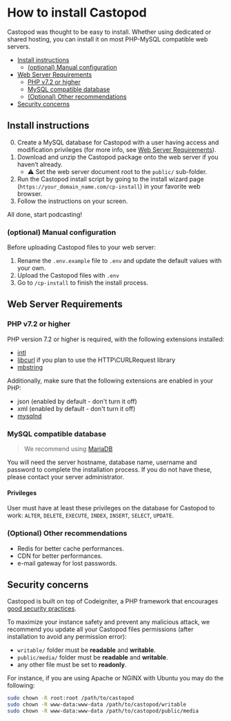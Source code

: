 # How to install Castopod

Castopod was thought to be easy to install. Whether using dedicated or shared
hosting, you can install it on most PHP-MySQL compatible web servers.

- [Install instructions](#install-instructions)
  - [(optional) Manual configuration](#optional-manual-configuration)
- [Web Server Requirements](#web-server-requirements)
  - [PHP v7.2 or higher](#php-v72-or-higher)
  - [MySQL compatible database](#mysql-compatible-database)
  - [(Optional) Other recommendations](#optional-other-recommendations)
- [Security concerns](#security-concerns)

## Install instructions

0. Create a MySQL database for Castopod with a user having access and
   modification privileges (for more info, see
   [Web Server Requirements](#web-server-requirements)).
1. Download and unzip the Castopod package onto the web server if you haven’t
   already.
   - ⚠️ Set the web server document root to the `public/` sub-folder.
2. Run the Castopod install script by going to the install wizard page
   (`https://your_domain_name.com/cp-install`) in your favorite web browser.
3. Follow the instructions on your screen.

All done, start podcasting!

### (optional) Manual configuration

Before uploading Castopod files to your web server:

1. Rename the `.env.example` file to `.env` and update the default values with
   your own.
2. Upload the Castopod files with `.env`
3. Go to `/cp-install` to finish the install process.

## Web Server Requirements

### PHP v7.2 or higher

PHP version 7.2 or higher is required, with the following extensions installed:

- [intl](http://php.net/manual/en/intl.requirements.php)
- [libcurl](http://php.net/manual/en/curl.requirements.php) if you plan to use
  the HTTP\CURLRequest library
- [mbstring](http://php.net/manual/en/mbstring.installation.php)

Additionally, make sure that the following extensions are enabled in your PHP:

- json (enabled by default - don't turn it off)
- xml (enabled by default - don't turn it off)
- [mysqlnd](http://php.net/manual/en/mysqlnd.install.php)

### MySQL compatible database

> We recommend using [MariaDB](https://mariadb.org)

You will need the server hostname, database name, username and password to
complete the installation process. If you do not have these, please contact your
server administrator.

#### Privileges

User must have at least these privileges on the database for Castopod to work:
`ALTER`, `DELETE`, `EXECUTE`, `INDEX`, `INSERT`, `SELECT`, `UPDATE`.

### (Optional) Other recommendations

- Redis for better cache performances.
- CDN for better performances.
- e-mail gateway for lost passwords.

## Security concerns

Castopod is built on top of Codeigniter, a PHP framework that encourages
[good security practices](https://codeigniter.com/user_guide/concepts/security.html).

To maximize your instance safety and prevent any malicious attack, we recommend
you update all your Castopod files permissions (after installation to avoid any
permission error):

- `writable/` folder must be **readable** and **writable**.
- `public/media/` folder must be **readable** and **writable**.
- any other file must be set to **readonly**.

For instance, if you are using Apache or NGINX with Ubuntu you may do the
following:

```bash
sudo chown -R root:root /path/to/castopod
sudo chown -R www-data:www-data /path/to/castopod/writable
sudo chown -R www-data:www-data /path/to/castopod/public/media
```
